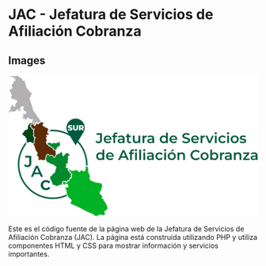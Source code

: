 # JAC - Jefatura de Servicios de Afiliación Cobranza

## Images

![This is an alt text.](./img/JAC_Logo2.png "This is a sample image.")

Este es el código fuente de la página web de la Jefatura de Servicios de Afiliación Cobranza (JAC). La página está construida utilizando PHP y utiliza componentes HTML y CSS para mostrar información y servicios importantes.
